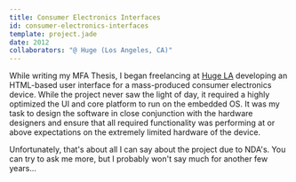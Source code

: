 ```yaml
---
title: Consumer Electronics Interfaces
id: consumer-electronics-interfaces
template: project.jade
date: 2012
collaborators: "@ Huge (Los Angeles, CA)"
---
```



While writing my MFA Thesis, I began freelancing at [Huge LA](http://hugeinc.com/) developing an HTML-based user interface for a mass-produced consumer electronics device. While the project never saw the light of day, it required a highly optimized the UI and core platform to run on the embedded OS. It was my task to design the software in close conjunction with the hardware designers and ensure that all required functionality was performing at or above expectations on the extremely limited hardware of the device.

Unfortunately, that's about all I can say about the project due to NDA's. You can try to ask me more, but I probably won't say much for another few years...